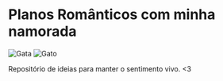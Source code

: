 # Planos Românticos com minha namorada

![Gata](./gata.jpeg) ![Gato](./gato.jpeg)

Repositório de ideias para manter o sentimento vivo. <3